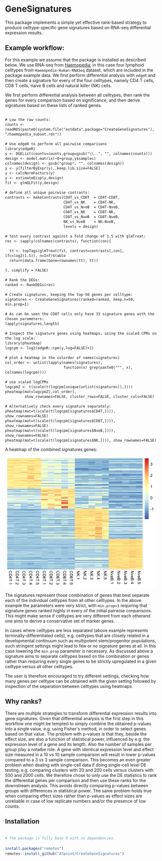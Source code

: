 # GeneSignatures

This package implements a simple yet effective rank-based strategy to produce 
celltype-specific gene signatures based on RNA-seq differential expression results.

## Example workflow:
For this example we assume that the package is installed as described below.
We use RNA-seq from [Haemopedia](https://www.haemosphere.org/datasets/show), in this case four lymphoid celltypes from `Haemopedia-Human-RNASeq` dataset,
which are included in the package example data. We first perform differential analysis with `edgeR` and then create a signature for every of the four celltypes,
namely CD4 T cells, CD8 T cells, naive B cells and natural killer (NK) cells.

We first perform differential analysis between all celltypes, then rank the genes for every comparison based on significance, and then derive signatures
based on these lists of ranked genes.

```{r}

# Low the raw counts:
counts <- readRDS(paste0(system.file("extdata",package="CreateGeneSignatures"), "/haemopedia_subset.rds"))

# Use edgeR to perform all pairwise comparisons
library(edgeR)
y <- DGEList(counts=counts,group=gsub("\\..", "", colnames(counts)))
design <- model.matrix(~0+group,y$samples)
colnames(design) <- gsub("group", "", colnames(design))
y <- y[filterByExpr(y),,keep.lib.size=FALSE]
y <- calcNormFactors(y)
y <- estimateDisp(y,design)
fit <- glmQLFit(y,design)

# define all unique pairwise contrasts:
contrasts <- makeContrasts(CD4T_vs_CD8T  = CD4T-CD8T,
                           CD4T_vs_NK    = CD4T-NK,
                           CD4T_vs_NveB  = CD4T-NveB,
                           CD8T_vs_NK    = CD8T-NK,
                           CD8T_vs_NveB  = CD8T-NveB,
                           NK_vs_NveB    = NK-NveB,
                           levels = design)
                           
# test every contrast against a fold change of 1.5 with glmTreat:
res <- sapply(colnames(contrasts), function(con){

  tt <- topTags(glmTreat(fit, contrast=contrasts[,con], lfc=log2(1.5)), n=Inf)$table
  return(data.frame(Gene=rownames(tt), tt))

}, simplify = FALSE)

# Rank the DEGs:
ranked <- RankDEGs(res)

# Create signatures, keeping the top-50 genes per celltype:
signatures <- CreateGeneSignatures(ranked=ranked, keep.n=50, min.prop=1)

# As can be seen the CD8T cells only have 33 signature genes with the chosen parameters:
lapply(signatures,length) 

# Inspect the signature genes using heatmaps, using the scaled CPMs on the log scale:
library(pheatmap)
logcpm <- log2(edgeR::cpm(y,log=FALSE)+1)

# plot a heatmap in the colorder of names(signatures)
col_order <- unlist(lapply(names(signatures), 
                           function(x) grep(paste0("^", x), colnames(logcpm))))
                            
# use scaled logCPMs                           
logcpmZ <- t(scale(t(logcpm[unique(unlist(signatures)),])))
pheatmap(mat=logcpmZ[,col_order],
         show_rownames=FALSE, cluster_rows=FALSE, cluster_cols=FALSE)

# Alternatively check every signature separately:
pheatmap(mat=t(scale(t(logcpm[signatures$CD4T,]))), show_rownames=FALSE)
pheatmap(mat=t(scale(t(logcpm[signatures$CD8T,]))), show_rownames=FALSE)
pheatmap(mat=t(scale(t(logcpm[signatures$NveB,]))), show_rownames=FALSE)
pheatmap(mat=t(scale(t(logcpm[signatures$NK,]))), show_rownames=FALSE)

```

A heatmap of the combined signatures genes:

![heatmap](misc/heatmap.png)


The signatures represent those combination of genes that best separate each of the individual celltypes from all other celltypes. 
In the above example the parameters were very strict, with `min.prop=1` requiring that signature genes ranked highly in every of the initial pairwise conparisons.
This might make sense if celltypes are very different from each otherand one aims to derive a conservative set of marker genes.

In cases where celltypes are less separated (above example represents terminally-differentiated cells), e.g. celltypes that are closely related in
a developmental continuum such as multipotent stem/progenitor populations, such stringent settings might lead to few or no signature genes at all.
In this case lowering the `min.prop` parameter is necessary. As discussed above a signature aims to separate celltypes based on the combination or genes rather
than requiring every single genes to be strictly upregulated in a given celltype versus all other celltypes.

The user is therefore encouraged to try different settings, checking how many genes per celltype can be obtained with the given setting followed by inspection of the separation between celltypes using heatmaps.

## Why ranks?
There are multiple strategies to transform differential expression results into gene signatures. 
Given that differential analysis is the first step in this workflow one might be tempted to simply combine the obtained p-values into a single value, e.g.
using Fisher's method, in order to select genes based on that value. The problem with p-values is that they, beside the effect size, are also a function of statistical power, influenced by e.g. the expression level of a gene and its length. Also the number of samples per group play a notalbe role. 
A gene with identical expression level and effect size measured in a 10 vs 10 sample comparison will result in lower p-values compared to a 3 vs 3 sample comparison. This becomes an even greater problem when dealing with single-cell data if doing single-cell level DE testing, e.g. comparing clusters with 20 and 200 cells versus clusters with 500 and 2000 cells. We therefore chose to only use the DE statistics to rank the differential genes per comparison and then use these ranks for the downstream analysis. This avoids directly comparing p-values between groups with differences in statistical power. The same problem holds true when comparing effect sizes rather than p-values as effect sizes are unreliable in case of low replicate numbers and/or the presence of low counts.

## Installation

```r

# The package is fully base R with no dependencies.

install.packages("remotes")
remotes::install_github("ATpoint/CreateGeneSignatures")

```
